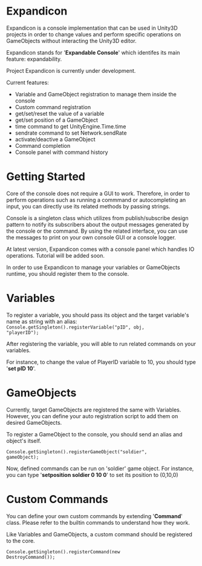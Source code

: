 Expandicon
==========

Expandicon is a console implementation that can be used in Unity3D projects in order to change values and perform specific operations on GameObjects without interacting the Unity3D editor. 

Expandicon stands for '<b>Expandable Console</b>' which identifes its main feature: expandability.

Project Expandicon is currently under development.

Current features:

- Variable and GameObject registration to manage them inside the console
- Custom command registration
- get/set/reset the value of a variable
- get/set position of a GameObject
- time command to get UnityEngine.Time.time
- sendrate command to set Network.sendRate
- activate/deactive a GameObject
- Command completion
- Console panel with command history


Getting Started
===============

Core of the console does not require a GUI to work. Therefore, in order to perform operations such as running a commmand or autocompleting an input, you can directly use its related methods by passing strings.

Console is a singleton class which utilizes from publish/subscribe design pattern to notify its subscribers about the output messages generated by the console or the command. By using the related interface, you can use the messages to print on your own console GUI or a console logger.

At latest version, Expandicon comes with a console panel which handles IO operations. Tutorial will be added soon.



In order to use Expandicon to manage your variables or GameObjects runtime, you should register them to the console. 

Variables
=========

To register a variable, you should pass its object and the target variable's name as string with an alias:
<code>Console.getSingleton().registerVariable("pID", obj, "playerID");</code>

After registering the variable, you will able to run related commands on your variables.

For instance, to change the value of PlayerID variable to 10, you should type '<b>set pID 10</b>'.


GameObjects
===========

Currently, target GameObjects are registered the same with Variables. However, you can define your auto registration script to add them on desired GameObjects.

To register a GameObject to the console, you should send an alias and object's itself.
 
<code>Console.getSingleton().registerGameObject("soldier", gameObject);</code>

Now, defined commands can be run on 'soldier' game object. For instance, you can type '<b>setposition soldier 0 10 0</b>' to set its position to (0,10,0)

Custom Commands
===============

You can define your own custom commands by extending '<b>Command</b>' class. Please refer to the builtin commands to understand how they work.

Like Variables and GameObjects, a custom command should be registered to the core.

<code>Console.getSingleton().registerCommand(new DestroyCommand());</code>



